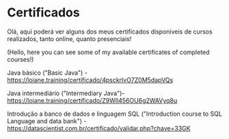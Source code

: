 # Certificados

Olá, aqui poderá ver alguns dos meus certificados disponiveis de cursos realizados, tanto online, quanto presenciais!

(Hello, here you can see some of my available certificates of completed courses!) 


Java básico ("Basic Java") - https://loiane.training/certificado/4psckrlvO7Z0M5dapVQs

Java intermediário ("Intermediary Java")- https://loiane.training/certificado/Z9WIl456OU6g2WAVyq8u

Introdução a banco de dados e linguagem SQL ("Introduction course to SQL Language and data bank") - https://datascientist.com.br/certificado/validar.php?chave=33GK
